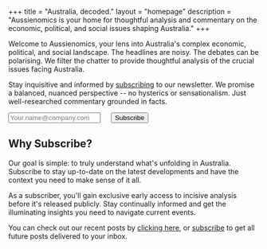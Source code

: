 +++
title = "Australia, decoded."
layout = "homepage"
description = "Aussienomics is your home for thoughtful analysis and commentary on the economic, political, and social issues shaping Australia."
+++

Welcome to Aussienomics, your lens into Australia's complex economic, political, and social landscape. The headlines are noisy. The debates can be polarising. We filter the chatter to provide thoughtful analysis of the crucial issues facing Australia.

Stay inquisitive and informed by [subscribing](/subscribe) to our newsletter. We promise a balanced, nuanced perspective -- no hysterics or sensationalism. Just well-researched commentary grounded in facts.

<div class="subscribe-form">
<form method="post" action="https://list.aussienomics.com/subscription/form" class="listmonk-form">
<input type="hidden" name="nonce" />
<input type="email" name="email" required placeholder="Your.name@company.com" />
<input checked="true" id="f89c3" type="checkbox" name="l" checked value="f89c33e4-0b72-4f6b-ab3b-22b743f3a53a" checked style="visibility: hidden; margin:0; padding:0;" />
<label for="f89c3" style="visibility: hidden; margin:0; padding:0;" /></label>
<input type="submit" value="Subscribe" />
</form>
</div>

## Why Subscribe?
Our goal is simple: to truly understand what's unfolding in Australia. Subscribe to stay up-to-date on the latest developments and have the context you need to make sense of it all.

As a subscriber, you'll gain exclusive early access to incisive analysis before it's released publicly. Stay continually informed and get the illuminating insights you need to navigate current events.

You can check out our recent posts by [clicking here](/posts), or [subscribe](/subscribe) to get all future posts delivered to your inbox.